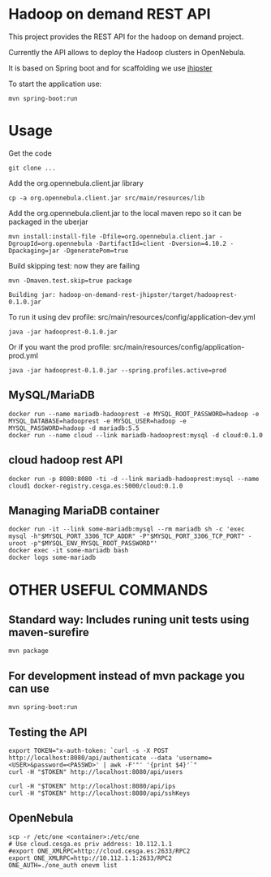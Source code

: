 # Hadoop on demand REST API

This project provides the REST API for the hadoop on demand project.

Currently the API allows to deploy the Hadoop clusters in OpenNebula.

It is based on Spring boot and for scaffolding we use [jhipster](http://jhipster.github.io)

To start the application use:
```
mvn spring-boot:run
```

# Usage
Get the code

    git clone ...

Add the org.opennebula.client.jar library

    cp -a org.opennebula.client.jar src/main/resources/lib

Add the org.opennebula.client.jar to the local maven repo so it can be packaged in the uberjar

    mvn install:install-file -Dfile=org.opennebula.client.jar -DgroupId=org.opennebula -DartifactId=client -Dversion=4.10.2 -Dpackaging=jar -DgeneratePom=true

Build skipping test: now they are failing

    mvn -Dmaven.test.skip=true package

    Building jar: hadoop-on-demand-rest-jhipster/target/hadooprest-0.1.0.jar

To run it using dev profile: src/main/resources/config/application-dev.yml

    java -jar hadooprest-0.1.0.jar

Or if you want the prod profile: src/main/resources/config/application-prod.yml

    java -jar hadooprest-0.1.0.jar --spring.profiles.active=prod

## MySQL/MariaDB

    docker run --name mariadb-hadooprest -e MYSQL_ROOT_PASSWORD=hadoop -e MYSQL_DATABASE=hadooprest -e MYSQL_USER=hadoop -e MYSQL_PASSWORD=hadoop -d mariadb:5.5
    docker run --name cloud --link mariadb-hadooprest:mysql -d cloud:0.1.0 

## cloud hadoop rest API

    docker run -p 8080:8080 -ti -d --link mariadb-hadooprest:mysql --name cloud1 docker-registry.cesga.es:5000/cloud:0.1.0

## Managing MariaDB container

    docker run -it --link some-mariadb:mysql --rm mariadb sh -c 'exec mysql -h"$MYSQL_PORT_3306_TCP_ADDR" -P"$MYSQL_PORT_3306_TCP_PORT" -uroot -p"$MYSQL_ENV_MYSQL_ROOT_PASSWORD"'
    docker exec -it some-mariadb bash
    docker logs some-mariadb


# OTHER USEFUL COMMANDS

## Standard way: Includes runing unit tests using maven-surefire

    mvn package

## For development instead of mvn package you can use

    mvn spring-boot:run

## Testing the API

    export TOKEN="x-auth-token: `curl -s -X POST http://localhost:8080/api/authenticate --data 'username=<USER>&password=<PASSWD>' | awk -F'"' '{print $4}'`"
    curl -H "$TOKEN" http://localhost:8080/api/users

    curl -H "$TOKEN" http://localhost:8080/api/ips
    curl -H "$TOKEN" http://localhost:8080/api/sshKeys

## OpenNebula

    scp -r /etc/one <container>:/etc/one
    # Use cloud.cesga.es priv address: 10.112.1.1
    #export ONE_XMLRPC=http://cloud.cesga.es:2633/RPC2
    export ONE_XMLRPC=http://10.112.1.1:2633/RPC2
    ONE_AUTH=./one_auth onevm list
